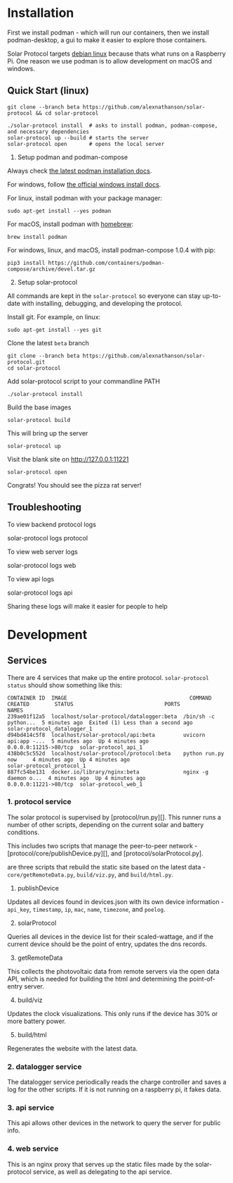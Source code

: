# Installation

First we install podman - which will run our containers, then we install podman-desktop, a gui to make it easier to explore those containers.

Solar Protocol targets [debian linux](https://debian.org) because thats what runs on a Raspberry Pi. One reason we use podman is to allow development on macOS and windows.

## Quick Start (linux)

    git clone --branch beta https://github.com/alexnathanson/solar-protocol && cd solar-protocol

    ./solar-protocol install  # asks to install podman, podman-compose, and necessary dependencies
    solar-protocol up --build # starts the server
    solar-protocol open       # opens the local server

1. Setup podman and podman-compose

Always check [the latest podman installation docs](https://podman.io/getting-started/installation).

For windows, follow [the official windows install docs](https://github.com/containers/podman/blob/main/docs/tutorials/podman-for-windows.md).

For linux, install podman with your package manager:

    sudo apt-get install --yes podman

For macOS, install podman with [homebrew](https://brew.sh):

    brew install podman

For windows, linux, and macOS, install podman-compose 1.0.4 with pip:

    pip3 install https://github.com/containers/podman-compose/archive/devel.tar.gz

2. Setup solar-protocol

All commands are kept in the `solar-protocol` so everyone can stay up-to-date with installing, debugging, and developing the protocol.

Install git. For example, on linux:

    sudo apt-get install --yes git

Clone the latest `beta` branch

    git clone --branch beta https://github.com/alexnathanson/solar-protocol.git
    cd solar-protocol

Add solar-protocol script to your commandline PATH

    ./solar-protocol install

Build the base images

    solar-protocol build

This will bring up the server

    solar-protocol up

Visit the blank site on http://127.0.0.1:11221

    solar-protocol open

Congrats! You should see the pizza rat server!

## Troubleshooting

To view backend protocol logs

   solar-protocol logs protocol

To view web server logs

   solar-protocol logs web

To view api logs

   solar-protocol logs api

Sharing these logs will make it easier for people to help


# Development

## Services

There are 4 services that make up the entire protocol. `solar-protocol status` should show something like this:

    CONTAINER ID  IMAGE                                       COMMAND               CREATED        STATUS                             PORTS                  NAMES
    239ae01f12a5  localhost/solar-protocol/datalogger:beta  /bin/sh -c python...  5 minutes ago  Exited (1) Less than a second ago                         solar-protocol_datalogger_1
    d94bd414c5f8  localhost/solar-protocol/api:beta         uvicorn api:app -...  5 minutes ago  Up 4 minutes ago                   0.0.0.0:11215->80/tcp  solar-protocol_api_1
    438b0c5c552d  localhost/solar-protocol/protocol:beta    python run.py now     4 minutes ago  Up 4 minutes ago                                          solar-protocol_protocol_1
    887fc54be131  docker.io/library/nginx:beta              nginx -g daemon o...  4 minutes ago  Up 4 minutes ago                   0.0.0.0:11221->80/tcp  solar-protocol_web_1

### 1. protocol service

The solar protocol is supervised by [protocol/run.py][]. This runner runs a number of other scripts, depending on the current solar and battery conditions.

This includes two scripts that manage the peer-to-peer network - [protocol/core/publishDevice.py][], and [protocol/solarProtocol.py].

 are three scripts that rebuild the static site based on the latest data - `core/getRemoteData.py`, `build/viz.py`, and `build/html.py`.

1. publishDevice

Updates all devices found in devices.json with its own device information - `api_key`, `timestamp`, `ip`, `mac`, `name`, `timezone`, and `poelog`.

2. solarProtocol

Queries all devices in the device list for their scaled-wattage, and if the current device should be the point of entry, updates the dns records.

3. getRemoteData

This collects the photovoltaic data from remote servers via the open data API, which is needed for building the html and determining the point-of-entry server.

4. build/viz

Updates the clock visualizations. This only runs if the device has 30% or more battery power.

5. build/html

Regenerates the website with the latest data.

### 2. datalogger service

The datalogger service periodically reads the charge controller and saves a log for the other scripts. If it is not running on a raspberry pi, it fakes data. 

### 3. api service

This api allows other devices in the network to query the server for public info.

### 4. web service

This is an nginx proxy that serves up the static files made by the solar-protocol service, as well as delegating to the api service.
